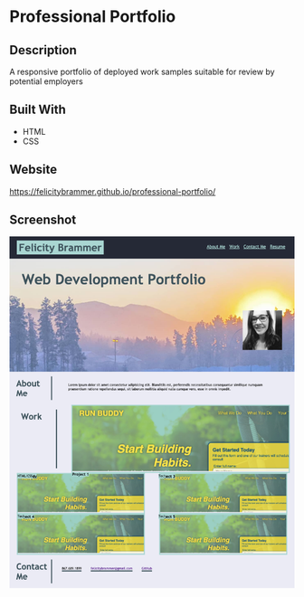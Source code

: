 # Professional Portfolio

## Description

A responsive portfolio of deployed work samples suitable for review by potential employers

## Built With

* HTML
* CSS

## Website

https://felicitybrammer.github.io/professional-portfolio/

## Screenshot

![Screenshot](assets/images/screenshot.png)